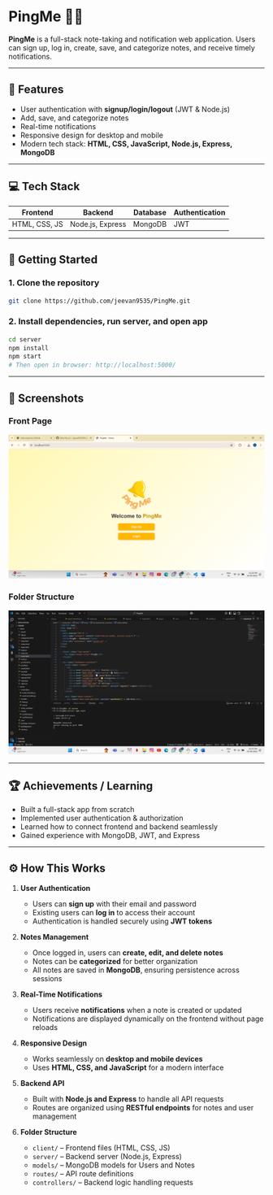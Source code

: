 # PingMe 📝🔔

**PingMe** is a full-stack note-taking and notification web application. Users can sign up, log in, create, save, and categorize notes, and receive timely notifications.

---

## 🌟 Features

- User authentication with **signup/login/logout** (JWT & Node.js)  
- Add, save, and categorize notes  
- Real-time notifications  
- Responsive design for desktop and mobile  
- Modern tech stack: **HTML, CSS, JavaScript, Node.js, Express, MongoDB**

---

## 💻 Tech Stack

| Frontend        | Backend         | Database | Authentication |
|-----------------|----------------|---------|----------------|
| HTML, CSS, JS   | Node.js, Express | MongoDB | JWT            |

---

## 🚀 Getting Started

### 1. Clone the repository

```bash
git clone https://github.com/jeevan9535/PingMe.git
````

### 2. Install dependencies, run server, and open app

```bash
cd server
npm install
npm start
# Then open in browser: http://localhost:5000/
```

---

## 📸 Screenshots

### Front Page

![Front Page](./client/assets/frontpage.png)

### Folder Structure

![Folder Structure](./client/assets/folderstructure.png)

---

## 🏆 Achievements / Learning

* Built a full-stack app from scratch
* Implemented user authentication & authorization
* Learned how to connect frontend and backend seamlessly
* Gained experience with MongoDB, JWT, and Express

---

## ⚙️ How This Works

1. **User Authentication**

   * Users can **sign up** with their email and password
   * Existing users can **log in** to access their account
   * Authentication is handled securely using **JWT tokens**

2. **Notes Management**

   * Once logged in, users can **create, edit, and delete notes**
   * Notes can be **categorized** for better organization
   * All notes are saved in **MongoDB**, ensuring persistence across sessions

3. **Real-Time Notifications**

   * Users receive **notifications** when a note is created or updated
   * Notifications are displayed dynamically on the frontend without page reloads

4. **Responsive Design**

   * Works seamlessly on **desktop and mobile devices**
   * Uses **HTML, CSS, and JavaScript** for a modern interface

5. **Backend API**

   * Built with **Node.js and Express** to handle all API requests
   * Routes are organized using **RESTful endpoints** for notes and user management

6. **Folder Structure**

   * `client/` – Frontend files (HTML, CSS, JS)
   * `server/` – Backend server (Node.js, Express)
   * `models/` – MongoDB models for Users and Notes
   * `routes/` – API route definitions
   * `controllers/` – Backend logic handling requests
